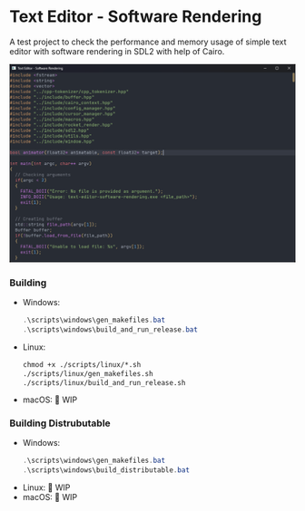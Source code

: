 # Text Editor - Software Rendering
A test project to check the performance and memory usage of simple text editor with software rendering in SDL2 with help of Cairo.

![editor screenshot](./screenshots/editor_syntax_highlighting.png)

### Building
- Windows:
  ```powershell
  .\scripts\windows\gen_makefiles.bat
  .\scripts\windows\build_and_run_release.bat
  ```
- Linux:
  ```fish
  chmod +x ./scripts/linux/*.sh
  ./scripts/linux/gen_makefiles.sh
  ./scripts/linux/build_and_run_release.sh
  ```
- macOS:
  🚧 WIP

### Building Distrubutable
- Windows:
  ```powershell
  .\scripts\windows\gen_makefiles.bat
  .\scripts\windows\build_distributable.bat
  ```
- Linux:
  🚧 WIP
- macOS:
  🚧 WIP
